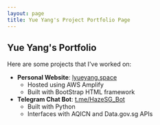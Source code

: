 ```yaml
---
layout: page
title: Yue Yang's Project Portfolio Page
---
```


## Yue Yang's Portfolio

Here are some projects that I've worked on:

* **Personal Website**: [lyueyang.space]()
  * Hosted using AWS Amplify
  * Built with BootStrap HTML framework
* **Telegram Chat Bot**: [t.me/HazeSG_Bot]()
  * Built with Python
  * Interfaces with AQICN and Data.gov.sg APIs
